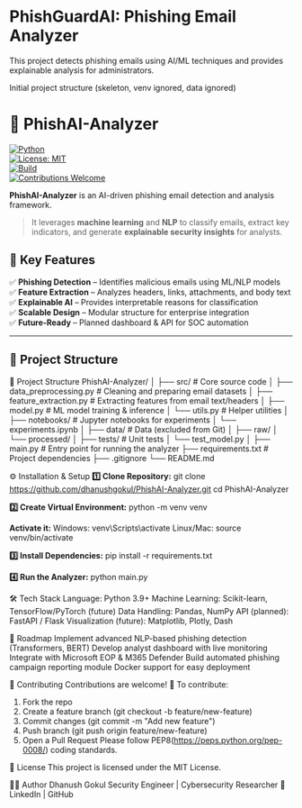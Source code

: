 # PhishGuardAI: Phishing Email Analyzer

This project detects phishing emails using AI/ML techniques and provides explainable analysis for administrators.

Initial project structure (skeleton, venv ignored, data ignored)

# 🔎 PhishAI-Analyzer  
[![Python](https://img.shields.io/badge/python-3.9%2B-blue.svg)](https://www.python.org/)  
[![License: MIT](https://img.shields.io/badge/License-MIT-green.svg)](LICENSE)  
[![Build](https://img.shields.io/badge/build-passing-brightgreen)]()  
[![Contributions Welcome](https://img.shields.io/badge/contributions-welcome-orange.svg)]()  

**PhishAI-Analyzer** is an AI-driven phishing email detection and analysis framework.  
> It leverages **machine learning** and **NLP** to classify emails, extract key indicators, and generate **explainable security insights** for analysts.  

## 📌 Key Features  
✅ **Phishing Detection** – Identifies malicious emails using ML/NLP models  
✅ **Feature Extraction** – Analyzes headers, links, attachments, and body text  
✅ **Explainable AI** – Provides interpretable reasons for classification  
✅ **Scalable Design** – Modular structure for enterprise integration  
✅ **Future-Ready** – Planned dashboard & API for SOC automation  

---

## 📂 Project Structure  



📂 Project Structure
PhishAI-Analyzer/
│
├── src/                      # Core source code
│   ├── data_preprocessing.py # Cleaning and preparing email datasets
│   ├── feature_extraction.py # Extracting features from email text/headers
│   ├── model.py              # ML model training & inference
│   └── utils.py              # Helper utilities
│
├── notebooks/                # Jupyter notebooks for experiments
│   └── experiments.ipynb
│
├── data/                     # Data (excluded from Git)
│   ├── raw/
│   └── processed/
│
├── tests/                    # Unit tests
│   └── test_model.py
│
├── main.py                   # Entry point for running the analyzer
├── requirements.txt          # Project dependencies
├── .gitignore
└── README.md


⚙️ Installation & Setup
**1️⃣ Clone Repository:**
git clone https://github.com/dhanushgokul/PhishAI-Analyzer.git
cd PhishAI-Analyzer

**2️⃣ Create Virtual Environment:**
python -m venv venv


**Activate it:**
Windows: venv\Scripts\activate
Linux/Mac: source venv/bin/activate

**3️⃣ Install Dependencies:**
pip install -r requirements.txt

**4️⃣ Run the Analyzer:**
python main.py

🛠️ Tech Stack
Language: Python 3.9+
Machine Learning: Scikit-learn, TensorFlow/PyTorch (future)
Data Handling: Pandas, NumPy
API (planned): FastAPI / Flask
Visualization (future): Matplotlib, Plotly, Dash

🚀 Roadmap
 Implement advanced NLP-based phishing detection (Transformers, BERT)
 Develop analyst dashboard with live monitoring
 Integrate with Microsoft EOP & M365 Defender
 Build automated phishing campaign reporting module
 Docker support for easy deployment

🤝 Contributing
Contributions are welcome! 🚀
To contribute:
1. Fork the repo
2. Create a feature branch (git checkout -b feature/new-feature)
3. Commit changes (git commit -m "Add new feature")
4. Push branch (git push origin feature/new-feature)
5. Open a Pull Request
Please follow PEP8(https://peps.python.org/pep-0008/) coding standards.

📜 License
This project is licensed under the MIT License.

👨‍💻 Author
Dhanush Gokul
Security Engineer | Cybersecurity Researcher
🔗 LinkedIn | GitHub
